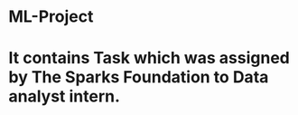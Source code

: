 # ML-Project
# It contains Task which was assigned by The Sparks Foundation to Data analyst intern.
